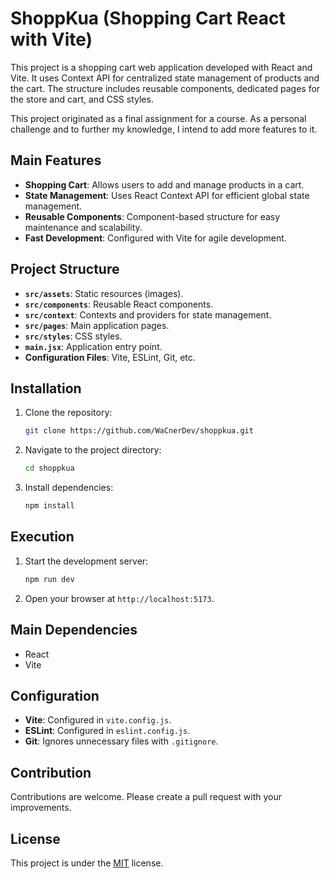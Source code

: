# ShoppKua (Shopping Cart React with Vite)

This project is a shopping cart web application developed with React and Vite. It uses Context API for centralized state management of products and the cart. The structure includes reusable components, dedicated pages for the store and cart, and CSS styles.

This project originated as a final assignment for a course. As a personal challenge and to further my knowledge, I intend to add more features to it.

## Main Features

* **Shopping Cart**: Allows users to add and manage products in a cart.
* **State Management**: Uses React Context API for efficient global state management.
* **Reusable Components**: Component-based structure for easy maintenance and scalability.
* **Fast Development**: Configured with Vite for agile development.

## Project Structure

* **`src/assets`**: Static resources (images).
* **`src/components`**: Reusable React components.
* **`src/context`**: Contexts and providers for state management.
* **`src/pages`**: Main application pages.
* **`src/styles`**: CSS styles.
* **`main.jsx`**: Application entry point.
* **Configuration Files**: Vite, ESLint, Git, etc.

## Installation

1.  Clone the repository:

    ```bash
    git clone https://github.com/WaCnerDev/shoppkua.git
    ```
2.  Navigate to the project directory:

    ```bash
    cd shoppkua
    ```
3.  Install dependencies:

    ```bash
    npm install
    ```

## Execution

1.  Start the development server:

    ```bash
    npm run dev
    ```
2.  Open your browser at `http://localhost:5173`.

## Main Dependencies

* React
* Vite

## Configuration

* **Vite**: Configured in `vite.config.js`.
* **ESLint**: Configured in `eslint.config.js`.
* **Git**: Ignores unnecessary files with `.gitignore`.

## Contribution

Contributions are welcome. Please create a pull request with your improvements.

## License

This project is under the [MIT](LICENSE) license.

